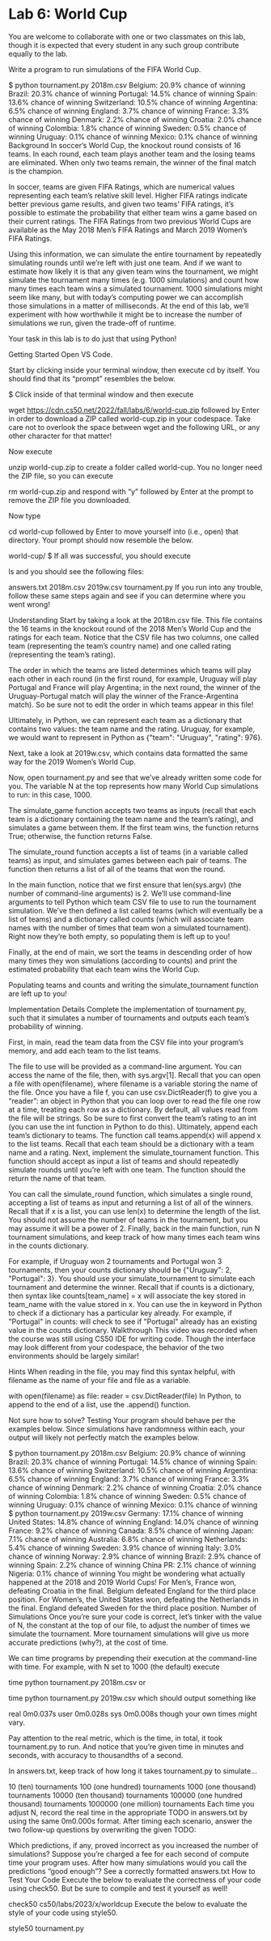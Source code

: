 # Lab 6: World Cup

You are welcome to collaborate with one or two classmates on this lab, though it is expected that every student in any such group contribute equally to the lab.

Write a program to run simulations of the FIFA World Cup.

$ python tournament.py 2018m.csv
Belgium: 20.9% chance of winning
Brazil: 20.3% chance of winning
Portugal: 14.5% chance of winning
Spain: 13.6% chance of winning
Switzerland: 10.5% chance of winning
Argentina: 6.5% chance of winning
England: 3.7% chance of winning
France: 3.3% chance of winning
Denmark: 2.2% chance of winning
Croatia: 2.0% chance of winning
Colombia: 1.8% chance of winning
Sweden: 0.5% chance of winning
Uruguay: 0.1% chance of winning
Mexico: 0.1% chance of winning
Background
In soccer’s World Cup, the knockout round consists of 16 teams. In each round, each team plays another team and the losing teams are eliminated. When only two teams remain, the winner of the final match is the champion.

In soccer, teams are given FIFA Ratings, which are numerical values representing each team’s relative skill level. Higher FIFA ratings indicate better previous game results, and given two teams’ FIFA ratings, it’s possible to estimate the probability that either team wins a game based on their current ratings. The FIFA Ratings from two previous World Cups are available as the May 2018 Men’s FIFA Ratings and March 2019 Women’s FIFA Ratings.

Using this information, we can simulate the entire tournament by repeatedly simulating rounds until we’re left with just one team. And if we want to estimate how likely it is that any given team wins the tournament, we might simulate the tournament many times (e.g. 1000 simulations) and count how many times each team wins a simulated tournament. 1000 simulations might seem like many, but with today’s computing power we can accomplish those simulations in a matter of milliseconds. At the end of this lab, we’ll experiment with how worthwhile it might be to increase the number of simulations we run, given the trade-off of runtime.

Your task in this lab is to do just that using Python!

Getting Started
Open VS Code.

Start by clicking inside your terminal window, then execute cd by itself. You should find that its “prompt” resembles the below.

$
Click inside of that terminal window and then execute

wget https://cdn.cs50.net/2022/fall/labs/6/world-cup.zip
followed by Enter in order to download a ZIP called world-cup.zip in your codespace. Take care not to overlook the space between wget and the following URL, or any other character for that matter!

Now execute

unzip world-cup.zip
to create a folder called world-cup. You no longer need the ZIP file, so you can execute

rm world-cup.zip
and respond with “y” followed by Enter at the prompt to remove the ZIP file you downloaded.

Now type

cd world-cup
followed by Enter to move yourself into (i.e., open) that directory. Your prompt should now resemble the below.

world-cup/ $
If all was successful, you should execute

ls
and you should see the following files:

answers.txt  2018m.csv  2019w.csv  tournament.py
If you run into any trouble, follow these same steps again and see if you can determine where you went wrong!

Understanding
Start by taking a look at the 2018m.csv file. This file contains the 16 teams in the knockout round of the 2018 Men’s World Cup and the ratings for each team. Notice that the CSV file has two columns, one called team (representing the team’s country name) and one called rating (representing the team’s rating).

The order in which the teams are listed determines which teams will play each other in each round (in the first round, for example, Uruguay will play Portugal and France will play Argentina; in the next round, the winner of the Uruguay-Portugal match will play the winner of the France-Argentina match). So be sure not to edit the order in which teams appear in this file!

Ultimately, in Python, we can represent each team as a dictionary that contains two values: the team name and the rating. Uruguay, for example, we would want to represent in Python as {"team": "Uruguay", "rating": 976}.

Next, take a look at 2019w.csv, which contains data formatted the same way for the 2019 Women’s World Cup.

Now, open tournament.py and see that we’ve already written some code for you. The variable N at the top represents how many World Cup simulations to run: in this case, 1000.

The simulate_game function accepts two teams as inputs (recall that each team is a dictionary containing the team name and the team’s rating), and simulates a game between them. If the first team wins, the function returns True; otherwise, the function returns False.

The simulate_round function accepts a list of teams (in a variable called teams) as input, and simulates games between each pair of teams. The function then returns a list of all of the teams that won the round.

In the main function, notice that we first ensure that len(sys.argv) (the number of command-line arguments) is 2. We’ll use command-line arguments to tell Python which team CSV file to use to run the tournament simulation. We’ve then defined a list called teams (which will eventually be a list of teams) and a dictionary called counts (which will associate team names with the number of times that team won a simulated tournament). Right now they’re both empty, so populating them is left up to you!

Finally, at the end of main, we sort the teams in descending order of how many times they won simulations (according to counts) and print the estimated probability that each team wins the World Cup.

Populating teams and counts and writing the simulate_tournament function are left up to you!

Implementation Details
Complete the implementation of tournament.py, such that it simulates a number of tournaments and outputs each team’s probability of winning.

First, in main, read the team data from the CSV file into your program’s memory, and add each team to the list teams.

The file to use will be provided as a command-line argument. You can access the name of the file, then, with sys.argv[1].
Recall that you can open a file with open(filename), where filename is a variable storing the name of the file.
Once you have a file f, you can use csv.DictReader(f) to give you a “reader”: an object in Python that you can loop over to read the file one row at a time, treating each row as a dictionary.
By default, all values read from the file will be strings. So be sure to first convert the team’s rating to an int (you can use the int function in Python to do this).
Ultimately, append each team’s dictionary to teams. The function call teams.append(x) will append x to the list teams.
Recall that each team should be a dictionary with a team name and a rating.
Next, implement the simulate_tournament function. This function should accept as input a list of teams and should repeatedly simulate rounds until you’re left with one team. The function should the return the name of that team.

You can call the simulate_round function, which simulates a single round, accepting a list of teams as input and returning a list of all of the winners.
Recall that if x is a list, you can use len(x) to determine the length of the list.
You should not assume the number of teams in the tournament, but you may assume it will be a power of 2.
Finally, back in the main function, run N tournament simulations, and keep track of how many times each team wins in the counts dictionary.

For example, if Uruguay won 2 tournaments and Portugal won 3 tournaments, then your counts dictionary should be {"Uruguay": 2, "Portugal": 3}.
You should use your simulate_tournament to simulate each tournament and determine the winner.
Recall that if counts is a dictionary, then syntax like counts[team_name] = x will associate the key stored in team_name with the value stored in x.
You can use the in keyword in Python to check if a dictionary has a particular key already. For example, if "Portugal" in counts: will check to see if "Portugal" already has an existing value in the counts dictionary.
Walkthrough
This video was recorded when the course was still using CS50 IDE for writing code. Though the interface may look different from your codespace, the behavior of the two environments should be largely similar!


Hints
When reading in the file, you may find this syntax helpful, with filename as the name of your file and file as a variable.

  with open(filename) as file:
      reader = csv.DictReader(file)
In Python, to append to the end of a list, use the .append() function.

Not sure how to solve?
Testing
Your program should behave per the examples below. Since simulations have randomness within each, your output will likely not perfectly match the examples below.

$ python tournament.py 2018m.csv
Belgium: 20.9% chance of winning
Brazil: 20.3% chance of winning
Portugal: 14.5% chance of winning
Spain: 13.6% chance of winning
Switzerland: 10.5% chance of winning
Argentina: 6.5% chance of winning
England: 3.7% chance of winning
France: 3.3% chance of winning
Denmark: 2.2% chance of winning
Croatia: 2.0% chance of winning
Colombia: 1.8% chance of winning
Sweden: 0.5% chance of winning
Uruguay: 0.1% chance of winning
Mexico: 0.1% chance of winning
$ python tournament.py 2019w.csv
Germany: 17.1% chance of winning
United States: 14.8% chance of winning
England: 14.0% chance of winning
France: 9.2% chance of winning
Canada: 8.5% chance of winning
Japan: 7.1% chance of winning
Australia: 6.8% chance of winning
Netherlands: 5.4% chance of winning
Sweden: 3.9% chance of winning
Italy: 3.0% chance of winning
Norway: 2.9% chance of winning
Brazil: 2.9% chance of winning
Spain: 2.2% chance of winning
China PR: 2.1% chance of winning
Nigeria: 0.1% chance of winning
You might be wondering what actually happened at the 2018 and 2019 World Cups! For Men’s, France won, defeating Croatia in the final. Belgium defeated England for the third place position. For Women’s, the United States won, defeating the Netherlands in the final. England defeated Sweden for the third place position.
Number of Simulations
Once you’re sure your code is correct, let’s tinker with the value of N, the constant at the top of our file, to adjust the number of times we simulate the tournament. More tournament simulations will give us more accurate predictions (why?), at the cost of time.

We can time programs by prepending their execution at the command-line with time. For example, with N set to 1000 (the default) execute

time python tournament.py 2018m.csv
or

time python tournament.py 2019w.csv
which should output something like

real    0m0.037s
user    0m0.028s
sys     0m0.008s
though your own times might vary.

Pay attention to the real metric, which is the time, in total, it took tournament.py to run. And notice that you’re given time in minutes and seconds, with accuracy to thousandths of a second.

In answers.txt, keep track of how long it takes tournament.py to simulate…

10 (ten) tournaments
100 (one hundred) tournaments
1000 (one thousand) tournaments
10000 (ten thousand) tournaments
100000 (one hundred thousand) tournaments
1000000 (one million) tournaments
Each time you adjust N, record the real time in the appropriate TODO in answers.txt by using the same 0m0.000s format. After timing each scenario, answer the two follow-up questions by overwriting the given TODO:

Which predictions, if any, proved incorrect as you increased the number of simulations?
Suppose you’re charged a fee for each second of compute time your program uses. After how many simulations would you call the predictions “good enough”?
See a correctly formatted answers.txt
How to Test Your Code
Execute the below to evaluate the correctness of your code using check50. But be sure to compile and test it yourself as well!

check50 cs50/labs/2023/x/worldcup
Execute the below to evaluate the style of your code using style50.

style50 tournament.py
